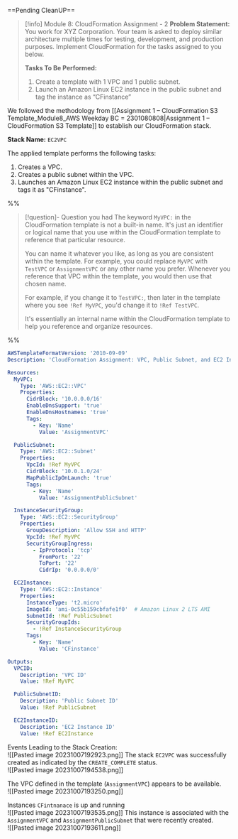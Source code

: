 ==Pending CleanUP==
 

> [!info] Module 8: CloudFormation Assignment - 2 
> **Problem Statement:** 
> You work for XYZ Corporation. Your team is asked to deploy similar architecture multiple times for testing, development, and production purposes. Implement CloudFormation for the tasks assigned to you below. 
> 
> **Tasks To Be Performed:** 
> 1. Create a template with 1 VPC and 1 public subnet. 
> 2. Launch an Amazon Linux EC2 instance in the public subnet and tag the instance as “CFinstance” 

We followed the methodology from [[Assignment 1 – CloudFormation S3 Template_Module8_AWS Weekday BC = 2301080808|Assignment 1 – CloudFormation S3 Template]] to establish our CloudFormation stack.

**Stack Name:** `EC2VPC`

The applied template performs the following tasks:
1. Creates a VPC.
2. Creates a public subnet within the VPC.
3. Launches an Amazon Linux EC2 instance within the public subnet and tags it as "CFinstance".

%%
> [!question]- Question you had
> The keyword `MyVPC:` in the CloudFormation template is not a built-in name. It's just an identifier or logical name that you use within the CloudFormation template to reference that particular resource.
> 
> You can name it whatever you like, as long as you are consistent within the template. For example, you could replace `MyVPC` with `TestVPC` or `AssignmentVPC` or any other name you prefer. Whenever you reference that VPC within the template, you would then use that chosen name.
> 
> For example, if you change it to `TestVPC:`, then later in the template where you see `!Ref MyVPC`, you'd change it to `!Ref TestVPC`.
> 
> It's essentially an internal name within the CloudFormation template to help you reference and organize resources.

%%


```yaml
AWSTemplateFormatVersion: '2010-09-09'
Description: 'CloudFormation Assignment: VPC, Public Subnet, and EC2 Instance'

Resources:
  MyVPC:
    Type: 'AWS::EC2::VPC'
    Properties:
      CidrBlock: '10.0.0.0/16'
      EnableDnsSupport: 'true'
      EnableDnsHostnames: 'true'
      Tags:
        - Key: 'Name'
          Value: 'AssignmentVPC'

  PublicSubnet:
    Type: 'AWS::EC2::Subnet'
    Properties:
      VpcId: !Ref MyVPC
      CidrBlock: '10.0.1.0/24'
      MapPublicIpOnLaunch: 'true'
      Tags:
        - Key: 'Name'
          Value: 'AssignmentPublicSubnet'

  InstanceSecurityGroup:
    Type: 'AWS::EC2::SecurityGroup'
    Properties:
      GroupDescription: 'Allow SSH and HTTP'
      VpcId: !Ref MyVPC
      SecurityGroupIngress:
        - IpProtocol: 'tcp'
          FromPort: '22'
          ToPort: '22'
          CidrIp: '0.0.0.0/0'

  EC2Instance:
    Type: 'AWS::EC2::Instance'
    Properties:
      InstanceType: 't2.micro'
      ImageId: 'ami-0c55b159cbfafe1f0'  # Amazon Linux 2 LTS AMI
      SubnetId: !Ref PublicSubnet
      SecurityGroupIds:
        - !Ref InstanceSecurityGroup
      Tags:
        - Key: 'Name'
          Value: 'CFinstance'

Outputs:
  VPCID:
    Description: 'VPC ID'
    Value: !Ref MyVPC

  PublicSubnetID:
    Description: 'Public Subnet ID'
    Value: !Ref PublicSubnet

  EC2InstanceID:
    Description: 'EC2 Instance ID'
    Value: !Ref EC2Instance

```

Events Leading to the Stack Creation:
<br>![[Pasted image 20231007192923.png]]
The stack `EC2VPC` was successfully created as indicated by the `CREATE_COMPLETE` status.
<br>![[Pasted image 20231007194538.png]]

The VPC defined in the template (`AssignmentVPC`) appears to be available.
<br>![[Pasted image 20231007193250.png]]

Instances `CFintnanace` is up and running
<br>![[Pasted image 20231007193535.png]]
This instance is associated with the `AssignmentVPC` and `AssignmentPublicSubnet` that were recently created.
<br>![[Pasted image 20231007193611.png]]

